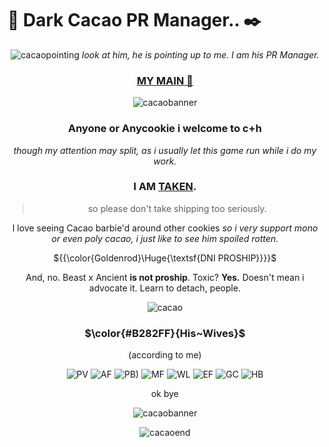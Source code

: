 # 📓 Dark Cacao PR Manager.. ✒️



<div align="center">
  
![cacaopointing](https://github.com/user-attachments/assets/8b856f3f-2e2b-4eb0-899f-36c0a00e733c)
 _look at him, he is pointing up to me. I am his PR Manager._

### [MY MAIN 🔗](https://www.patreon.com/c/yvvniq/about)

![cacaobanner](https://github.com/user-attachments/assets/cca3d5d8-6b35-447c-9bd8-15e31abe5b75)
### Anyone or Anycookie i welcome to c+h
_though my attention may split, as i usually let this game run while i do my work._

### I AM [TAKEN](https://www.patreon.com/nichi_ere).
> so please don't take shipping too seriously.

I love seeing Cacao barbie'd around other cookies *so i very support mono or even poly cacao, i just like to see him spoiled rotten.*

${{\color{Goldenrod}\Huge{\textsf{DNI PROSHIP\}}}}\$


And, no. Beast x Ancient **is not proship**. Toxic? **Yes.** Doesn't mean i advocate it. Learn to detach, people.



![cacao](https://github.com/user-attachments/assets/15bd67f8-714a-43f8-a243-9bead7958409)

### $\color{#B282FF}{His~Wives}$
(according to me)

![PV](https://github.com/user-attachments/assets/fb15d41b-2461-4b30-bffc-bb3c7063da0b)
![AF](https://github.com/user-attachments/assets/eb0db8a6-827f-4bdd-a3a7-cda8a6230849)
![PB)](https://github.com/user-attachments/assets/cecd8fa2-0612-43c1-b95f-dfe75a7fe4ad)
![MF](https://github.com/user-attachments/assets/e0eea5f7-5165-4f30-8899-0a9665ff2b7f)
![WL](https://github.com/user-attachments/assets/3794c4c3-c359-42df-94eb-bc8ec81426da)
![EF](https://github.com/user-attachments/assets/971f2354-f914-4e4c-bb56-4546b5dfcb53)
![GC](https://github.com/user-attachments/assets/2d07e1fd-7b02-4fae-a6b5-11c7eb687e2e)
![HB](https://github.com/user-attachments/assets/48396d52-ccbe-42cd-b505-f2b3ef7eaadd)




ok bye

![cacaobanner](https://github.com/user-attachments/assets/cca3d5d8-6b35-447c-9bd8-15e31abe5b75)

![cacaoend](https://github.com/user-attachments/assets/0c93f529-86ac-4cc8-a8cd-550ba33cc1e9)

